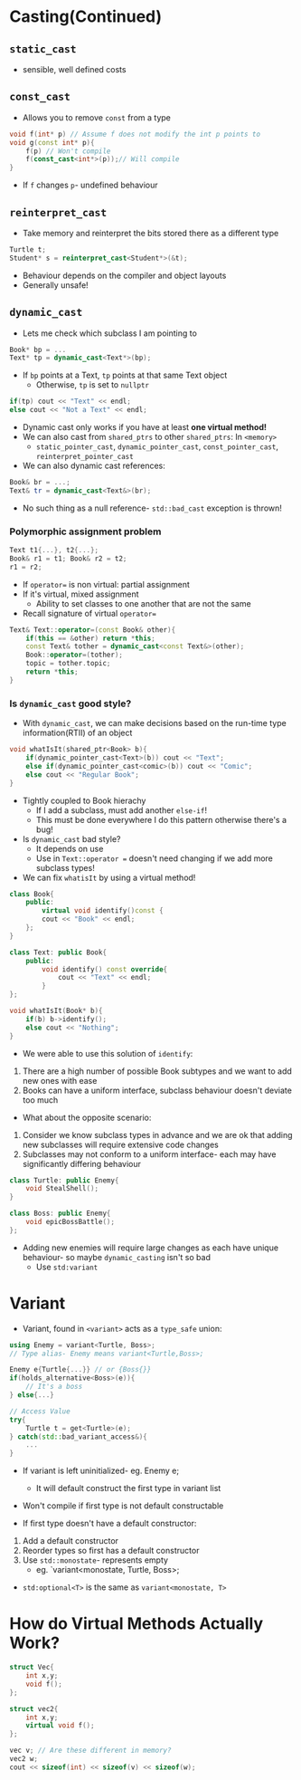 # Casting(Continued)
## `static_cast`
- sensible, well defined costs
## `const_cast`
- Allows you to remove `const` from a type
```cpp
void f(int* p) // Assume f does not modify the int p points to
void g(const int* p){
	f(p) // Won't compile
	f(const_cast<int*>(p));// Will compile
}
```
- If `f` changes `p`- undefined behaviour
## `reinterpret_cast`
- Take memory and reinterpret the bits stored there as a different type
```cpp
Turtle t;
Student* s = reinterpret_cast<Student*>(&t);
```
- Behaviour depends on the compiler and object layouts
- Generally unsafe!
## `dynamic_cast`
- Lets me check which subclass I am pointing to
```cpp
Book* bp = ...
Text* tp = dynamic_cast<Text*>(bp);
```
- If `bp` points at a Text, `tp` points at that same Text object
	- Otherwise, `tp` is set to `nullptr`
```cpp
if(tp) cout << "Text" << endl;
else cout << "Not a Text" << endl;
```
- Dynamic cast only works if you have at least **one virtual method!**
- We can also cast from `shared_ptrs` to other `shared_ptrs`: In `<memory>`
	- `static_pointer_cast`, `dynamic_pointer_cast`, `const_pointer_cast`, `reinterpret_pointer_cast`
- We can also dynamic cast references:
```cpp
Book& br = ...;
Text& tr = dynamic_cast<Text&>(br);
```
- No such thing as a null reference- `std::bad_cast` exception is thrown!
### Polymorphic assignment problem
```cpp
Text t1{...}, t2{...};
Book& r1 = t1; Book& r2 = t2;
r1 = r2;
```
- If `operator=` is non virtual: partial assignment
- If it's virtual, mixed assignment
	- Ability to set classes to one another that are not the same
- Recall signature of virtual `operator=`
```cpp
Text& Text::operator=(const Book& other){
	if(this == &other) return *this;
	const Text& tother = dynamic_cast<const Text&>(other);
	Book::operator=(tother);
	topic = tother.topic;
	return *this;
}
```
### Is `dynamic_cast` good style?
- With `dynamic_cast`, we can make decisions based on the run-time type information(RTII) of an object
```cpp
void whatIsIt(shared_ptr<Book> b){
	if(dynamic_pointer_cast<Text>(b)) cout << "Text";
	else if(dynamic_pointer_cast<comic>(b)) cout << "Comic";
	else cout << "Regular Book";
}
```
- Tightly coupled to Book hierachy
	- If I add a subclass, must add another `else-if`!
	- This must be done everywhere I do this pattern otherwise there's a bug!
- Is `dynamic_cast` bad style?
	- It depends on use
	- Use in `Text::operator =` doesn't need changing if we add more subclass types!
- We can fix `whatisIt` by using a virtual method!
```cpp
class Book{
	public:
		virtual void identify()const {
		cout << "Book" << endl;
	};
}

class Text: public Book{
	public:
		void identify() const override{
			cout << "Text" << endl;
		}
};

void whatIsIt(Book* b){
	if(b) b->identify();
	else cout << "Nothing";
}
```
- We were able to use this solution of `identify`:
1. There are a high number of possible Book subtypes and we want to add new ones with ease
2. Books can have a uniform interface, subclass behaviour doesn't deviate too much

- What about the opposite scenario:
1. Consider we know subclass types in advance and we are ok that adding new subclasses will require extensive code changes
2. Subclasses may not conform to a uniform interface- each may have significantly differing behaviour
```cpp
class Turtle: public Enemy{
	void StealShell();
}

class Boss: public Enemy{
	void epicBossBattle();
};
```
- Adding new enemies will require large changes as each have unique behaviour- so maybe `dynamic_casting` isn't so bad
	- Use `std:variant`
# Variant
- Variant, found in `<variant>` acts as a `type_safe` union:
```cpp
using Enemy = variant<Turtle, Boss>;
// Type alias- Enemy means variant<Turtle,Boss>;

Enemy e{Turtle{...}} // or {Boss{}}
if(holds_alternative<Boss>(e)){
	// It's a boss
} else{...}

// Access Value
try{
	Turtle t = get<Turtle>(e);
} catch(std::bad_variant_access&){
	...
}
```
- If variant is left uninitialized- eg. Enemy e;
	- It will default construct the first type in variant list
- Won't compile if first type is not default constructable

- If first type doesn't have a default constructor:
1. Add a default constructor
2. Reorder types so first has a default constructor
3. Use `std::monostate`- represents empty
	- eg. `variant<monostate, Turtle, Boss>;
- `std:optional<T>` is the same as `variant<monostate, T>`
# How do Virtual Methods Actually Work?
```cpp
struct Vec{
	int x,y;
	void f();
};

struct vec2{
	int x,y;
	virtual void f();
};

vec v; // Are these different in memory?
vec2 w;
cout << sizeof(int) << sizeof(v) << sizeof(w);
```